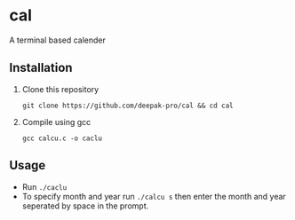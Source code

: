 # cal
A terminal based calender

## Installation

1. Clone this repository
 	
 	`git clone https://github.com/deepak-pro/cal && cd cal`
 
1. Compile using gcc

	`gcc calcu.c -o caclu`


## Usage 

*  Run `./caclu`  
*  To specify month and year run `./calcu s` then enter the month and year seperated by space in the prompt.